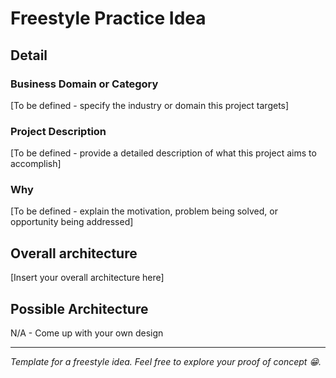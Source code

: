 # Freestyle Practice Idea

## Detail

### Business Domain or Category

[To be defined - specify the industry or domain this project targets]

### Project Description

[To be defined - provide a detailed description of what this project aims to accomplish]

### Why

[To be defined - explain the motivation, problem being solved, or opportunity being addressed]

## Overall architecture

[Insert your overall architecture here]

## Possible Architecture

N/A - Come up with your own design

---
*Template for a freestyle idea. Feel free to explore your proof of concept 😁.*
